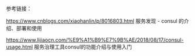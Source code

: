 

参考链接：

https://www.cnblogs.com/xiaohanlin/p/8016803.html   服务发现 - consul 的介绍、部署和使用


https://www.lijiaocn.com/%E9%A1%B9%E7%9B%AE/2018/08/17/consul-usage.html  服务治理工具consul的功能介绍与使用入门
